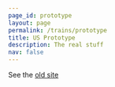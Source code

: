 ```yaml
---
page_id: prototype
layout: page
permalink: /trains/prototype
title: US Prototype
description: The real stuff
nav: false
---
```


See the <a href="https://ebroerse.nl/trains/#proto">old site</a>
